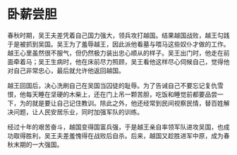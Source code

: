 # 卧薪尝胆

春秋时期，吴王夫差凭着自己国力强大，领兵攻打越国。结果越国战败，越王勾践于是被抓到吴国。吴王为了羞辱越王，因此派他看墓与喂马这些奴仆才做的工作。越王心里虽然很不服气，但仍然极力装出忠心顺从的样子。吴王出门时，他走在前面牵着马；吴王生病时，他在床前尽力照顾，吴王看他这样尽心伺候自己，觉得他对自己非常忠心，最后就允许他返回越国。

越王回国后，决心洗刷自己在吴国当囚徒的耻辱。为了告诫自己不要忘记复仇雪恨，他每天睡在坚硬的木柴上，还在门上吊一颗苦胆，吃饭和睡觉前都要品尝一下，为的就是要让自己记住教训。除此之外，他还经常到民间视察民情，替百姓解决问题，让人民安居乐业，同时加强军队的训练。

经过十年的艰苦奋斗，越国变得国富兵强，于是越王亲自率领军队进攻吴国，也成功取得胜利，吴王夫差羞愧得在战败后自杀。后来，越国又趁胜进军中原，成为春秋末期的一大强国。